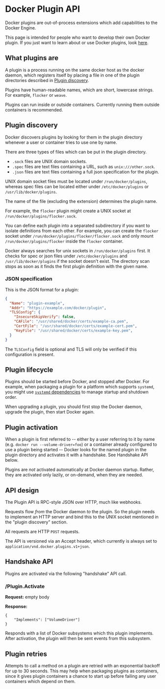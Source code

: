 <!--[metadata]>
+++
title = "Plugins API"
description = "How to write Docker plugins extensions "
keywords = ["API, Usage, plugins, documentation, developer"]
[menu.engine]
parent = "mn_extend"
weight=1
+++
<![end-metadata]-->

# Docker Plugin API

Docker plugins are out-of-process extensions which add capabilities to the
Docker Engine.

This page is intended for people who want to develop their own Docker plugin.
If you just want to learn about or use Docker plugins, look
[here](plugins.md).

## What plugins are

A plugin is a process running on the same docker host as the docker daemon,
which registers itself by placing a file in one of the plugin directories described in [Plugin discovery](#plugin-discovery).

Plugins have human-readable names, which are short, lowercase strings. For
example, `flocker` or `weave`.

Plugins can run inside or outside containers. Currently running them outside
containers is recommended.

## Plugin discovery

Docker discovers plugins by looking for them in the plugin directory whenever a
user or container tries to use one by name.

There are three types of files which can be put in the plugin directory.

* `.sock` files are UNIX domain sockets.
* `.spec` files are text files containing a URL, such as `unix:///other.sock`.
* `.json` files are text files containing a full json specification for the plugin.

UNIX domain socket files must be located under `/run/docker/plugins`, whereas
spec files can be located either under `/etc/docker/plugins` or `/usr/lib/docker/plugins`.

The name of the file (excluding the extension) determines the plugin name.

For example, the `flocker` plugin might create a UNIX socket at
`/run/docker/plugins/flocker.sock`.

You can define each plugin into a separated subdirectory if you want to isolate definitions from each other.
For example, you can create the `flocker` socket under `/run/docker/plugins/flocker/flocker.sock` and only
mount `/run/docker/plugins/flocker` inside the `flocker` container.

Docker always searches for unix sockets in `/run/docker/plugins` first. It checks for spec or json files under
`/etc/docker/plugins` and `/usr/lib/docker/plugins` if the socket doesn't exist. The directory scan stops as
soon as it finds the first plugin definition with the given name.

### JSON specification

This is the JSON format for a plugin:

```json
{
  "Name": "plugin-example",
  "Addr": "https://example.com/docker/plugin",
  "TLSConfig": {
    "InsecureSkipVerify": false,
    "CAFile": "/usr/shared/docker/certs/example-ca.pem",
    "CertFile": "/usr/shared/docker/certs/example-cert.pem",
    "KeyFile": "/usr/shared/docker/certs/example-key.pem",
  }
}
```

The `TLSConfig` field is optional and TLS will only be verified if this configuration is present.

## Plugin lifecycle

Plugins should be started before Docker, and stopped after Docker.  For
example, when packaging a plugin for a platform which supports `systemd`, you
might use [`systemd` dependencies](
http://www.freedesktop.org/software/systemd/man/systemd.unit.html#Before=) to
manage startup and shutdown order.

When upgrading a plugin, you should first stop the Docker daemon, upgrade the
plugin, then start Docker again.

## Plugin activation

When a plugin is first referred to -- either by a user referring to it by name
(e.g.  `docker run --volume-driver=foo`) or a container already configured to
use a plugin being started -- Docker looks for the named plugin in the plugin
directory and activates it with a handshake. See Handshake API below.

Plugins are *not* activated automatically at Docker daemon startup. Rather,
they are activated only lazily, or on-demand, when they are needed.

## API design

The Plugin API is RPC-style JSON over HTTP, much like webhooks.

Requests flow *from* the Docker daemon *to* the plugin.  So the plugin needs to
implement an HTTP server and bind this to the UNIX socket mentioned in the
"plugin discovery" section.

All requests are HTTP `POST` requests.

The API is versioned via an Accept header, which currently is always set to
`application/vnd.docker.plugins.v1+json`.

## Handshake API

Plugins are activated via the following "handshake" API call.

### /Plugin.Activate

**Request:** empty body

**Response:**
```
{
    "Implements": ["VolumeDriver"]
}
```

Responds with a list of Docker subsystems which this plugin implements.
After activation, the plugin will then be sent events from this subsystem.

## Plugin retries

Attempts to call a method on a plugin are retried with an exponential backoff
for up to 30 seconds. This may help when packaging plugins as containers, since
it gives plugin containers a chance to start up before failing any user
containers which depend on them.
